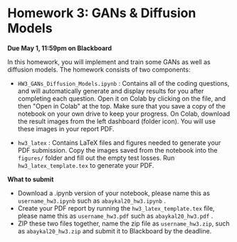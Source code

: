 # Homework 3: GANs & Diffusion Models

**Due May 1, 11:59pm on Blackboard**

In this homework, you will implement and train some GANs as well as diffusion models. The homework consists of two components:

- `HW3_GANs_Diffusion_Models.ipynb` : Contains all of the coding questions, and will automatically generate and display results for you after completing each question. Open it on Colab by clicking on the file, and then "Open in Colab" at the top. Make sure that you save a copy of the notebook on your own drive to keep your progress. On Colab, download the result images from the left dashboard (folder icon). You will use these images in your report PDF.

- `hw3_latex` : Contains LaTeX files and figures needed to generate your PDF submission. Copy the images saved from the notebook into the `figures/` folder and fill out the empty test losses. Run `hw3_latex_template.tex` to generate your PDF.

**What to submit**

- Download a .ipynb version of your notebook, please name this as `username_hw3.ipynb` such as `abaykal20_hw3.ipynb` .
- Create your PDF report by running the `hw3_latex_template.tex` file, please name this as `username_hw3.pdf` such as `abaykal20_hw3.pdf` .
- ZIP these two files together, name the zip file as `username_hw3.zip`, such as `abaykal20_hw3.zip` and submit it to Blackboard by the deadline.
